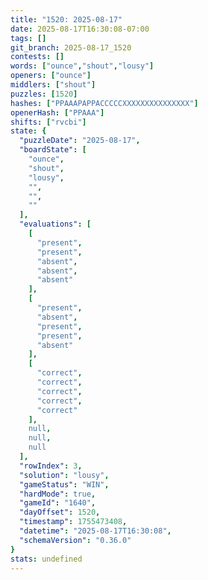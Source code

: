```yaml
---
title: "1520: 2025-08-17"
date: 2025-08-17T16:30:08-07:00
tags: []
git_branch: 2025-08-17_1520
contests: []
words: ["ounce","shout","lousy"]
openers: ["ounce"]
middlers: ["shout"]
puzzles: [1520]
hashes: ["PPAAAPAPPACCCCCXXXXXXXXXXXXXXX"]
openerHash: ["PPAAA"]
shifts: ["rvcbi"]
state: {
  "puzzleDate": "2025-08-17",
  "boardState": [
    "ounce",
    "shout",
    "lousy",
    "",
    "",
    ""
  ],
  "evaluations": [
    [
      "present",
      "present",
      "absent",
      "absent",
      "absent"
    ],
    [
      "present",
      "absent",
      "present",
      "present",
      "absent"
    ],
    [
      "correct",
      "correct",
      "correct",
      "correct",
      "correct"
    ],
    null,
    null,
    null
  ],
  "rowIndex": 3,
  "solution": "lousy",
  "gameStatus": "WIN",
  "hardMode": true,
  "gameId": "1640",
  "dayOffset": 1520,
  "timestamp": 1755473408,
  "datetime": "2025-08-17T16:30:08",
  "schemaVersion": "0.36.0"
}
stats: undefined
---
```

<!-- more -->
